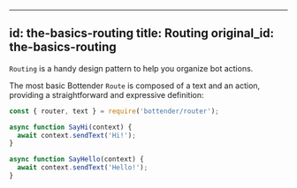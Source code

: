 
---
id: the-basics-routing
title: Routing
original_id: the-basics-routing
---

`Routing` is a handy design pattern to help you organize bot actions.

The most basic Bottender `Route` is composed of a text and an action, providing a straightforward and expressive definition:

```js
const { router, text } = require('bottender/router');

async function SayHi(context) {
  await context.sendText('Hi!');
}

async function SayHello(context) {
  await context.sendText('Hello!');
}
